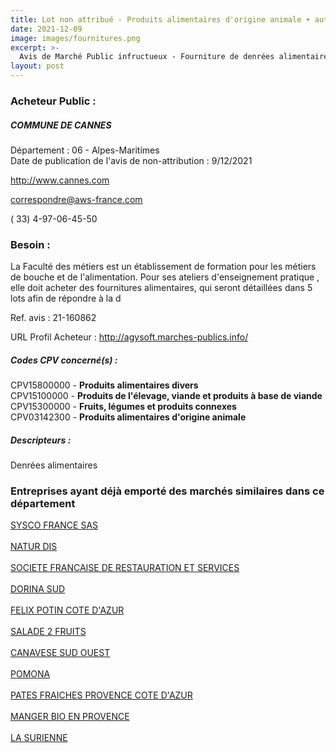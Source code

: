 ```yaml
---
title: Lot non attribué - Produits alimentaires d'origine animale + autres fournitures
date: 2021-12-09
image: images/fournitures.png
excerpt: >-
  Avis de Marché Public infructueux - Fourniture de denrées alimentaires pour la Faculté des métiers et les crèches de Cannes
layout: post
---
```


### Acheteur Public :
##### COMMUNE DE CANNES
Département : 06 - Alpes-Maritimes<br/>
Date de publication de l'avis de non-attribution : 9/12/2021


http://www.cannes.com

correspondre@aws-france.com

( 33) 4-97-06-45-50
### Besoin :

La Faculté des métiers est un établissement de formation pour les métiers de bouche et de l'alimentation. Pour ses ateliers d'enseignement pratique , elle doit acheter des fournitures alimentaires, qui seront détaillées dans 5 lots afin de répondre à la d

Ref. avis : 21-160862

URL Profil Acheteur : http://agysoft.marches-publics.info/

##### Codes CPV concerné(s) :
CPV15800000 - **Produits alimentaires divers** <br/>
CPV15100000 - **Produits de l'élevage, viande et produits à base de viande** <br/>
CPV15300000 - **Fruits, légumes et produits connexes** <br/>
CPV03142300 - **Produits alimentaires d'origine animale** <br/>

##### Descripteurs :
Denrées alimentaires <br/>

### Entreprises ayant déjà emporté des marchés similaires dans ce département
<a href="/entreprise-545/siren-316807015">SYSCO FRANCE SAS</a><br/><br/>
<a href="/entreprise-547/siren-329541999">NATUR DIS</a><br/><br/>
<a href="/entreprise-548/siren-338253131">SOCIETE FRANCAISE DE RESTAURATION ET SERVICES</a><br/><br/>
<a href="/entreprise-551/siren-378060909">DORINA SUD</a><br/><br/>
<a href="/entreprise-560/siren-434285466">FELIX POTIN COTE D'AZUR</a><br/><br/>
<a href="/entreprise-569/siren-511118929">SALADE 2 FRUITS</a><br/><br/>
<a href="/entreprise-571/siren-529026700">CANAVESE SUD OUEST</a><br/><br/>
<a href="/entreprise-572/siren-552044992">POMONA</a><br/><br/>
<a href="/entreprise-578/siren-813805009">PATES FRAICHES PROVENCE COTE D'AZUR</a><br/><br/>
<a href="/entreprise-581/siren-844189720">MANGER BIO EN PROVENCE</a><br/><br/>
<a href="/entreprise-581/siren-847853231">LA SURIENNE</a><br/><br/>
